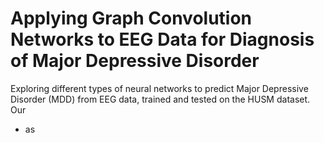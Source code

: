 # Applying Graph Convolution Networks to EEG Data for Diagnosis of Major Depressive Disorder

Exploring different types of neural networks to predict Major Depressive Disorder (MDD) from EEG data, trained and tested on the HUSM dataset. Our 

* as
